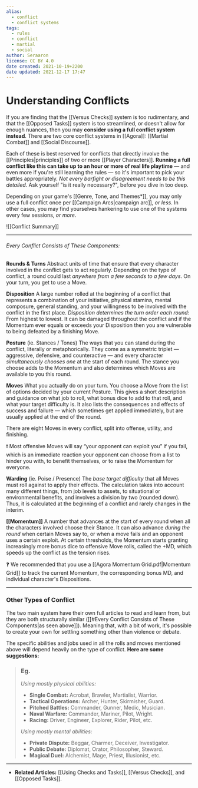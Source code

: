 ```yaml
---
alias:
  - conflict
  - conflict systems
tags:
  - rules
  - conflict
  - martial
  - social
author: Seraaron
license: CC BY 4.0
date created: 2021-10-19+2200
date updated: 2021-12-17 17:47
---
```


# Understanding Conflicts

If you are finding that the [[Versus Checks]] system is too rudimentary, and that the [[Opposed Tasks]] system is too streamlined, or doesn't allow for enough nuances, then you may **consider using a full conflict system instead**. There are two core conflict systems in [[Agora]]: [[Martial Combat]] and [[Social Discourse]].

Each of these is best reserved for conflicts that directly involve the [[Principles|principles]] of two or more [[Player Characters]]. **Running a full conflict like this can take up to an hour or more of real life playtime** — and even more if you're still learning the rules — so it's important to pick your battles appropriately. _Not every barfight or disagreement needs to be this detailed_. Ask yourself "is it really necessary?", before you dive in too deep.

Depending on your game's [[Genre, Tone, and Themes*]], you may only use a full conflict once per [[Campaign Arcs|campaign arc]], _or less_. In other cases, you may find yourselves hankering to use one of the systems every few sessions, _or more_.

![[Conflict Summary]]

---

###### Every Conflict Consists of These Components:

**Rounds & Turns**
Abstract units of time that ensure that every character involved in the conflict gets to act regularly. Depending on the type of conflict, a round could last _anywhere from a few seconds to a few days_. On your turn, you get to use a Move.

**Disposition**
A large number rolled at the beginning of a conflict that represents a combination of your initiative, physical stamina, mental composure, general standing, and your willingness to be involved with the conflict in the first place. _Disposition determines the turn order each round:_ From highest to lowest. It can be damaged throughout the  conflict and if the Momentum ever equals or exceeds your Disposition then you are vulnerable to being defeated by a finishing Move.

**Posture** (ie. Stances / Tones)
The ways that you can stand during the conflict, literally or metaphorically. They come as a symmetric triplet — aggressive, defensive, and counteractive — and every character _simultaneously chooses one_ at the start of each round. The stance you choose adds to the Momentum and also determines which Moves are available to you this round.

**Moves**
What you actually do on your turn. You choose a Move from the list of options decided by your current Posture. This gives a short description and guidance on what job to roll, what bonus dice to add to that roll, and what your target difficulty is. It also lists the consequences and effects of success and failure — which sometimes get applied immediately, but are usually applied at the end of the round.

There are eight Moves in every conflict, split into offense, utility, and finishing.

❗ Most offensive Moves will say “your opponent can exploit you” if you fail, which is an immediate reaction your opponent can choose from a list to hinder you with, to benefit themselves, or to raise the Momentum for everyone.

**Warding** (ie. Poise / Presence)
The _base target difficulty_ that all Moves must roll against to apply their effects. The calculation takes into account many different things, from job levels to assets, to situational or environmental benefits, and involves a division by two (rounded down). Thus, it is calculated at the beginning of  a conflict and rarely changes in the interim.

**[[Momentum]]**
A number that advances at the start of every round when all the characters involved choose their Stance. It can also advance _during the round_ when certain Moves say to, or when a move fails and an opponent uses a certain exploit. At certain thresholds, the Momentum starts granting increasingly more bonus dice to offensive Move rolls, called the +MD, which speeds up the conflict as the tension rises.

❓ We recommended that you use a [[Agora Momentum Grid.pdf|Momentum Grid]] to track the current Momentum, the corresponding bonus MD, and individual character's Dispositions.

---

### Other Types of Conflict

The two main system have their own full articles to read and learn from, but they are both structurally similar ([[#Every Conflict Consists of These Components|as seen above]]). Meaning that, with a bit of work, it's possible to create your own for settling something other than violence or debate.

The specific abilities and jobs used in all the rolls and moves mentioned above will depend heavily on the type of conflict. **Here are some suggestions:**

> ### Eg.
> 
> _Using mostly physical abilities:_
> 
> - **Single Combat:** Acrobat, Brawler, Martialist, Warrior.
> - **Tactical Operations:** Archer, Hunter, Skirmisher, Guard.
> - **Pitched Battles:** Commander, Gunner, Medic, Musician.
> - **Naval Warfare:** Commander, Mariner, Pilot, Wright.
> - **Racing:** Driver, Engineer, Explorer, Rider, Pilot, etc.
> 
> _Using mostly mental abilities:_
> 
> - **Private Dispute:** Beggar, Charmer, Deceiver, Investigator.
> - **Public Debate:** Diplomat, Orator, Philosopher, Steward.
> - **Magical Duel:** Alchemist, Mage, Priest, Illusionist, etc. 

---

- **Related Articles:** [[Using Checks and Tasks]], [[Versus Checks]], and [[Opposed Tasks]].
